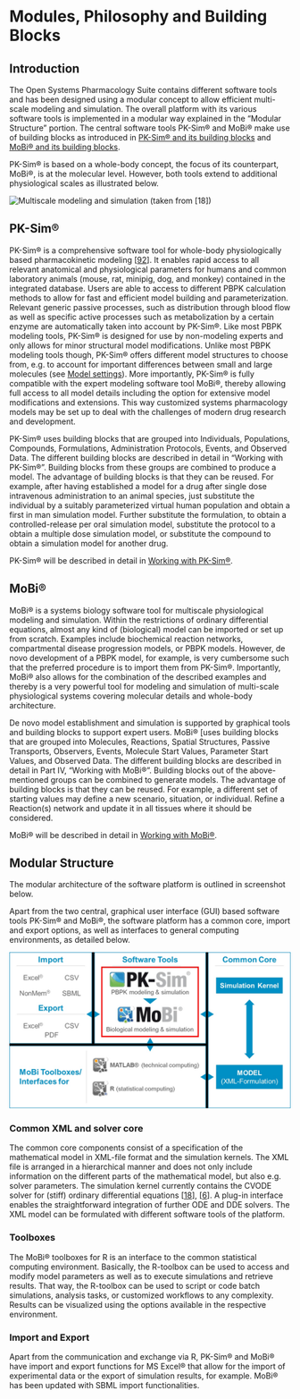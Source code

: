 # Modules, Philosophy and Building Blocks

## Introduction

The Open Systems Pharmacology Suite contains different software tools and has been designed using a modular concept to allow efficient multi-scale modeling and simulation. The overall platform with its various software tools is implemented in a modular way explained in the “Modular Structure” portion. The central software tools PK-Sim® and MoBi® make use of building blocks as introduced in [PK-Sim® and its building blocks](#pk-sim) and [MoBi® and its building blocks](#mobi).

PK-Sim® is based on a whole-body concept, the focus of its counterpart, MoBi®, is at the molecular level. However, both tools extend to additional physiological scales as illustrated below.

![Multiscale modeling and simulation (taken from [[18](../references.md#18)])](../assets/images/part-2/Eissing_et_al_Frontiers_2011_Figure1.jpg)

## PK-Sim®

PK-Sim® is a comprehensive software tool for whole-body physiologically based pharmacokinetic modeling \[[92](../references.md#92)\]. It enables rapid access to all relevant anatomical and physiological parameters for humans and common laboratory animals (mouse, rat, minipig, dog, and monkey) contained in the integrated database. Users are able to access to different PBPK calculation methods to allow for fast and efficient model building and parameterization. Relevant generic passive processes, such as distribution through blood flow as well as specific active processes such as metabolization by a certain enzyme are automatically taken into account by PK-Sim®. Like most PBPK modeling tools, PK-Sim® is designed for use by non-modeling experts and only allows for minor structural model modifications. Unlike most PBPK modeling tools though, PK-Sim® offers different model structures to choose from, e.g. to account for important differences between small and large molecules (see [Model settings](../part-3/pk-sim-simulations.md#model-settings)). More importantly, PK-Sim® is fully compatible with the expert modeling software tool MoBi®, thereby allowing full access to all model details including the option for extensive model modifications and extensions. This way customized systems pharmacology models may be set up to deal with the challenges of modern drug research and development.

PK-Sim® uses building blocks that are grouped into Individuals, Populations, Compounds, Formulations, Administration Protocols, Events, and Observed Data. The different building blocks are described in detail in “Working with PK-Sim®”. Building blocks from these groups are combined to produce a model. The advantage of building blocks is that they can be reused. For example, after having established a model for a drug after single dose intravenous administration to an animal species, just substitute the individual by a suitably parameterized virtual human population and obtain a first in man simulation model. Further substitute the formulation, to obtain a controlled-release per oral simulation model, substitute the protocol to a obtain a multiple dose simulation model, or substitute the compound to obtain a simulation model for another drug.

PK-Sim® will be described in detail in [Working with PK-Sim®](../part-3/pk-sim-quick-guide‌.md).

## MoBi®

MoBi® is a systems biology software tool for multiscale physiological modeling and simulation. Within the restrictions of ordinary differential equations, almost any kind of (biological) model can be imported or set up from scratch. Examples include biochemical reaction networks, compartmental disease progression models, or PBPK models. However, de novo development of a PBPK model, for example, is very cumbersome such that the preferred procedure is to import them from PK-Sim®. Importantly, MoBi® also allows for the combination of the described examples and thereby is a very powerful tool for modeling and simulation of multi-scale physiological systems covering molecular details  and whole-body architecture.

De novo model establishment and simulation is supported by graphical tools and building blocks to support expert users. MoBi® [uses building blocks that are grouped into Molecules, Reactions, Spatial Structures, Passive Transports, Observers, Events, Molecule Start Values, Parameter Start Values, and Observed Data. The different building blocks are described in detail in Part IV, “Working with MoBi®”. Building blocks out of the above-mentioned groups can be combined to generate models. The advantage of building blocks is that they can be reused. For example, a different set of starting values may define a new scenario, situation, or individual. Refine a Reaction(s) network and update it in all tissues where it should be considered.

MoBi® will be described in detail in [Working with MoBi®](../part-4/irst-steps.md).

## Modular Structure‌

The modular architecture of the software platform is outlined in screenshot below.

Apart from the two central, graphical user interface (GUI) based software tools PK-Sim® and MoBi®, the software platform has a common core, import and export options, as well as interfaces to general computing environments, as detailed below.

![Modular structure of the software platform](../assets/images/part-2/Eissing_et_al_Frontiers_2011_Figure2.jpg)

### Common XML and solver core‌

The common core components consist of a specification of the mathematical model in XML-file format and the simulation kernels. The XML file is arranged in a hierarchical manner and does not only include information on the different parts of the mathematical model, but also e.g. solver parameters. The simulation kernel currently contains the CVODE solver for (stiff) ordinary differential equations \[[18](../references.md#18)\], \[[6](../references.md#6)\]. A plug-in interface enables the straightforward integration of further ODE and DDE solvers. The XML model can be formulated with different software tools of the platform.

### Toolboxes‌

The MoBi® toolboxes for R is an interface to the common statistical computing environment. Basically, the R-toolbox can be used to access and modify model parameters as well as to execute simulations and retrieve results. That way, the R-toolbox can be used to script or code batch simulations, analysis tasks, or customized workflows to any complexity. Results can be visualized using the options available in the respective environment.

### Import and Export‌

Apart from the communication and exchange via R, PK-Sim® and MoBi® have import and export functions for MS Excel® that allow for the import of experimental data or the export of simulation results, for example.  MoBi® has been updated with SBML import functionalities. 

